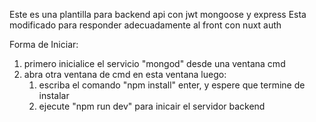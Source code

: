 Este es una plantilla para backend api con jwt mongoose y express
Esta modificado para responder adecuadamente al front con nuxt auth

Forma de Iniciar:
1. primero inicialice el servicio "mongod" desde una ventana cmd
2. abra otra ventana de cmd en esta ventana luego:
    1. escriba el comando "npm install" enter, y espere que termine de instalar
    2. ejecute "npm run dev" para inicair el servidor backend
